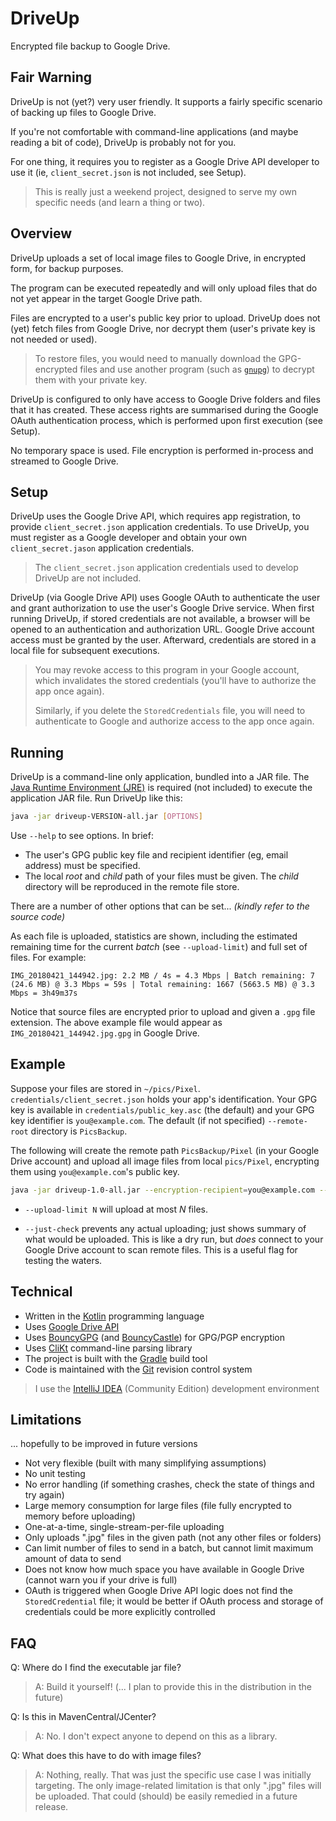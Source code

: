 # DriveUp

Encrypted file backup to Google Drive.

## Fair Warning

DriveUp is not (yet?) very user friendly. It supports a fairly specific scenario of backing up files to Google Drive. 

If you're not comfortable with command-line applications (and maybe reading a bit of code), DriveUp is probably not for you.

For one thing, it requires you to register as a Google Drive API developer to use it (ie, `client_secret.json` is not included, see Setup).

> This is really just a weekend project, designed to serve my own specific needs (and learn a thing or two).

## Overview

DriveUp uploads a set of local image files to Google Drive, in encrypted form, for backup purposes.

The program can be executed repeatedly and will only upload files that do not yet appear in the target Google Drive path. 

Files are encrypted to a user's public key prior to upload. DriveUp does not (yet) fetch files from Google Drive, nor decrypt them (user's private key is not needed or used).

> To restore files, you would need to manually download the GPG-encrypted files and use another program (such as [`gnupg`](https://gnupg.org/)) to decrypt them with your private key.

DriveUp is configured to only have access to Google Drive folders and files that it has created. These access rights are summarised during the Google OAuth authentication process, which is performed upon first execution (see Setup).

No temporary space is used. File encryption is performed in-process and streamed to Google Drive.

## Setup

DriveUp uses the Google Drive API, which requires app registration, to provide `client_secret.json` application credentials. To use DriveUp, you must register as a Google developer and obtain your own `client_secret.jason` application credentials.

> The `client_secret.json` application credentials used to develop DriveUp are not included.

DriveUp (via Google Drive API) uses Google OAuth to authenticate the user and grant authorization to use the user's Google Drive service. When first running DriveUp, if stored credentials are not available, a browser will be opened to an authentication and authorization URL. Google Drive account access must be granted by the user. Afterward, credentials are stored in a local file for subsequent executions.

> You may revoke access to this program in your Google account, which invalidates the stored credentials (you'll have to authorize the app once again).
>
> Similarly, if you delete the `StoredCredentials` file, you will need to authenticate to Google and authorize access to the app once again.

## Running

DriveUp is a command-line only application, bundled into a JAR file. The [Java Runtime Environment (JRE)](https://java.com/) is required (not included) to execute the application JAR file. Run DriveUp like this:

```bash
java -jar driveup-VERSION-all.jar [OPTIONS]
```

Use `--help` to see options. In brief:

* The user's GPG public key file and recipient identifier (eg, email address) must be specified.
* The local _root_ and _child_ path of your files must be given. The _child_ directory will be reproduced in the remote file store.

There are a number of other options that can be set... _(kindly refer to the source code)_

As each file is uploaded, statistics are shown, including the estimated remaining time for the current _batch_ (see `--upload-limit`) and full set of files. For example:

```text
IMG_20180421_144942.jpg: 2.2 MB / 4s = 4.3 Mbps | Batch remaining: 7 (24.6 MB) @ 3.3 Mbps = 59s | Total remaining: 1667 (5663.5 MB) @ 3.3 Mbps = 3h49m37s
```

Notice that source files are encrypted prior to upload and given a `.gpg` file extension. The above example file would appear as `IMG_20180421_144942.jpg.gpg` in Google Drive.

## Example

Suppose your files are stored in `~/pics/Pixel`. `credentials/client_secret.json` holds your app's identification. Your GPG key is available in `credentials/public_key.asc` (the default) and your GPG key identifier is `you@example.com`. The default (if not specified) `--remote-root` directory is `PicsBackup`.

The following will create the remote path `PicsBackup/Pixel` (in your Google Drive account) and upload all image files from local `pics/Pixel`, encrypting them using `you@example.com`'s public key.

```bash
java -jar driveup-1.0-all.jar --encryption-recipient=you@example.com --local-root ~/pics/ --local-child Pixel --upload-limit 10 --just-check
```

* `--upload-limit N` will upload at most _N_ files. 

* `--just-check` prevents any actual uploading; just shows summary of what would be uploaded. This is like a dry run, but _does_ connect to your Google Drive account to scan remote files. This is a useful flag for testing the waters.

## Technical

* Written in the [Kotlin](https://kotlinlang.org/) programming language
* Uses [Google Drive API](https://developers.google.com/drive/)
* Uses [BouncyGPG](https://github.com/neuhalje/bouncy-gpg) (and [BouncyCastle](https://bouncycastle.org/)) for GPG/PGP encryption
* Uses [CliKt](https://ajalt.github.io/clikt/) command-line parsing library
* The project is built with the [Gradle](https://gradle.org/) build tool
* Code is maintained with the [Git](https://git-scm.com/) revision control system

> I use the [IntelliJ IDEA](https://www.jetbrains.com/idea/) (Community Edition) development environment

## Limitations

... hopefully to be improved in future versions

* Not very flexible (built with many simplifying assumptions)
* No unit testing
* No error handling (if something crashes, check the state of things and try again)
* Large memory consumption for large files (file fully encrypted to memory before uploading)
* One-at-a-time, single-stream-per-file uploading
* Only uploads ".jpg" files in the given path (not any other files or folders)
* Can limit number of files to send in a batch, but cannot limit maximum amount of data to send
* Does not know how much space you have available in Google Drive (cannot warn you if your drive is full)
* OAuth is triggered when Google Drive API logic does not find the `StoredCredential` file; it would be better if OAuth process and storage of credentials could be more explicitly controlled

## FAQ

Q: Where do I find the executable jar file? 

> A: Build it yourself! (... I plan to provide this in the distribution in the future)

Q: Is this in MavenCentral/JCenter? 

> A: No. I don't expect anyone to depend on this as a library.

Q: What does this have to do with image files?

> A: Nothing, really. That was just the specific use case I was initially targeting. The only image-related limitation is that only ".jpg" files will be uploaded. That could (should) be easily remedied in a future release.